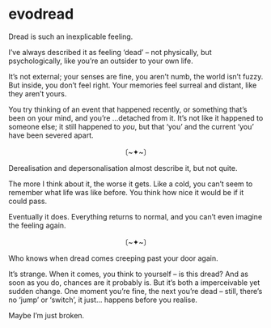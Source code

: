 # evodread
<!-- #SQUARK live!
| title = Evodread
| capt = Dying inside.
| desc = A peculiar psychological afflication that comes and goes.
| style = personal
| duality = dark
| index = personal
-->

Dread is such an inexplicable feeling.

I’ve always described it as feeling ‘dead’ – not physically, but psychologically, like you’re an outsider to your own life.

It’s not external; your senses are fine, you aren’t numb, the world isn’t fuzzy. But inside, you don’t feel right. Your memories feel surreal and distant, like they aren’t yours.

You try thinking of an event that happened recently, or something that’s been on your mind, and you’re ...detached from it. It’s not like it happened to someone else; it still happened to *you*, but that ‘you’ and the current ‘you’ have been severed apart.

<div align="center">

〔~✦~〕

</div>

Derealisation and depersonalisation almost describe it, but not quite.

The more I think about it, the worse it gets. Like a cold, you can’t seem to remember what life was like before. You think how nice it would be if it could pass.

Eventually it does. Everything returns to normal, and you can’t even imagine the feeling again.

<div align="center">

〔~✦~〕

</div>

Who knows when dread comes creeping past your door again.

It’s strange. When it comes, you think to yourself – is this dread? And as soon as you do, chances are it probably is. But it’s both a imperceivable yet sudden change. One moment you’re fine, the next you’re dead –  still, there’s no ‘jump’ or ‘switch’, it just... happens before you realise.

Maybe I’m just broken.
